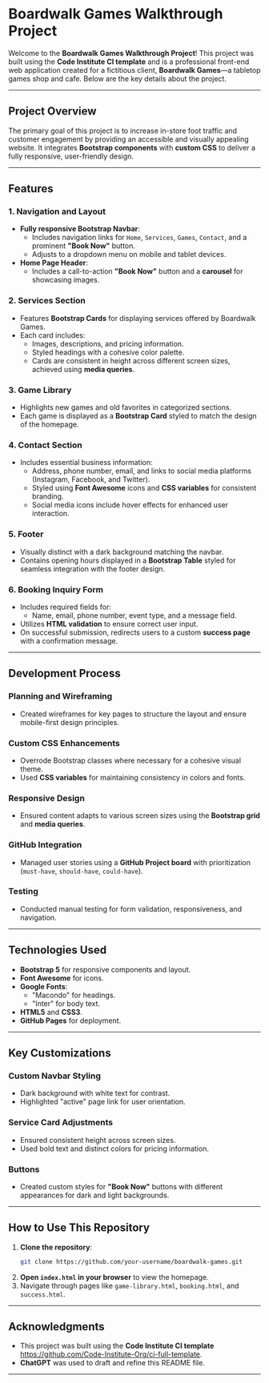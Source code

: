 
# **Boardwalk Games Walkthrough Project**

Welcome to the **Boardwalk Games Walkthrough Project**! This project was built using the **Code Institute CI template** and is a professional front-end web application created for a fictitious client, **Boardwalk Games**—a tabletop games shop and cafe. Below are the key details about the project.

---

## **Project Overview**

The primary goal of this project is to increase in-store foot traffic and customer engagement by providing an accessible and visually appealing website. It integrates **Bootstrap components** with **custom CSS** to deliver a fully responsive, user-friendly design.

---

## **Features**

### 1. **Navigation and Layout**
- **Fully responsive Bootstrap Navbar**:
  - Includes navigation links for `Home`, `Services`, `Games`, `Contact`, and a prominent **"Book Now"** button.
  - Adjusts to a dropdown menu on mobile and tablet devices.
- **Home Page Header**:
  - Includes a call-to-action **"Book Now"** button and a **carousel** for showcasing images.

### 2. **Services Section**
- Features **Bootstrap Cards** for displaying services offered by Boardwalk Games.
- Each card includes:
  - Images, descriptions, and pricing information.
  - Styled headings with a cohesive color palette.
  - Cards are consistent in height across different screen sizes, achieved using **media queries**.

### 3. **Game Library**
- Highlights new games and old favorites in categorized sections.
- Each game is displayed as a **Bootstrap Card** styled to match the design of the homepage.

### 4. **Contact Section**
- Includes essential business information:
  - Address, phone number, email, and links to social media platforms (Instagram, Facebook, and Twitter).
  - Styled using **Font Awesome** icons and **CSS variables** for consistent branding.
  - Social media icons include hover effects for enhanced user interaction.

### 5. **Footer**
- Visually distinct with a dark background matching the navbar.
- Contains opening hours displayed in a **Bootstrap Table** styled for seamless integration with the footer design.

### 6. **Booking Inquiry Form**
- Includes required fields for:
  - Name, email, phone number, event type, and a message field.
- Utilizes **HTML validation** to ensure correct user input.
- On successful submission, redirects users to a custom **success page** with a confirmation message.

---

## **Development Process**

### **Planning and Wireframing**
- Created wireframes for key pages to structure the layout and ensure mobile-first design principles.

### **Custom CSS Enhancements**
- Overrode Bootstrap classes where necessary for a cohesive visual theme.
- Used **CSS variables** for maintaining consistency in colors and fonts.

### **Responsive Design**
- Ensured content adapts to various screen sizes using the **Bootstrap grid** and **media queries**.

### **GitHub Integration**
- Managed user stories using a **GitHub Project board** with prioritization (`must-have`, `should-have`, `could-have`).

### **Testing**
- Conducted manual testing for form validation, responsiveness, and navigation.

---

## **Technologies Used**

- **Bootstrap 5** for responsive components and layout.
- **Font Awesome** for icons.
- **Google Fonts**: 
  - "Macondo" for headings.
  - "Inter" for body text.
- **HTML5** and **CSS3**.
- **GitHub Pages** for deployment.

---

## **Key Customizations**

### **Custom Navbar Styling**
- Dark background with white text for contrast.
- Highlighted "active" page link for user orientation.

### **Service Card Adjustments**
- Ensured consistent height across screen sizes.
- Used bold text and distinct colors for pricing information.

### **Buttons**
- Created custom styles for **"Book Now"** buttons with different appearances for dark and light backgrounds.

---

## **How to Use This Repository**

1. **Clone the repository**:  
   ```bash
   git clone https://github.com/your-username/boardwalk-games.git
   ```
2. **Open `index.html` in your browser** to view the homepage.
3. Navigate through pages like `game-library.html`, `booking.html`, and `success.html`.

---

## **Acknowledgments**

- This project was built using the **Code Institute CI template** <br>https://github.com/Code-Institute-Org/ci-full-template.
- **ChatGPT** was used to draft and refine this README file.

---
